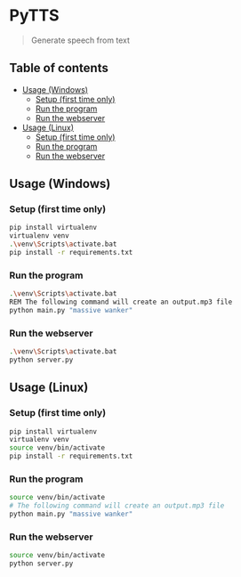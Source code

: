 # PyTTS

> Generate speech from text

## Table of contents

- [Usage (Windows)](#usage-windows)
  - [Setup (first time only)](#setup-first-time-only)
  - [Run the program](#run-the-program)
  - [Run the webserver](#run-the-webserver)
- [Usage (Linux)](#usage-linux)
  - [Setup (first time only)](#setup-first-time-only-1)
  - [Run the program](#run-the-program-1)
  - [Run the webserver](#run-the-webserver-1)

## Usage (Windows)

### Setup (first time only)
```sh
pip install virtualenv
virtualenv venv
.\venv\Scripts\activate.bat
pip install -r requirements.txt
```
### Run the program
```sh
.\venv\Scripts\activate.bat
REM The following command will create an output.mp3 file
python main.py "massive wanker"
```
### Run the webserver
```sh
.\venv\Scripts\activate.bat
python server.py
```

## Usage (Linux)

### Setup (first time only)
```sh
pip install virtualenv
virtualenv venv
source venv/bin/activate
pip install -r requirements.txt
```
### Run the program
```sh
source venv/bin/activate
# The following command will create an output.mp3 file
python main.py "massive wanker"
```
### Run the webserver
```sh
source venv/bin/activate
python server.py
```
